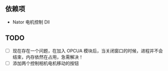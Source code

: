 ﻿## 依赖项

- Nator 电机控制 Dll

## TODO

- [ ] 现在存在一个问题，在加入 OPCUA 模块后，当关闭窗口的时候，进程并不会结束，内存依然在占用，急需解决！
- [ ] 添加两个控制相机电机移动的按钮
